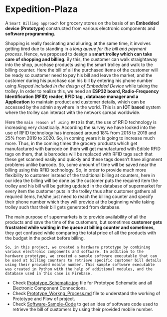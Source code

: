 # Expedition-Plaza
A `Smart Billing approach` for grocery stores on the basis of an **Embedded device (Prototype)** constructed from various electronic components and **software programming**.

Shopping is really fascinating and alluring; at the same time, it involves getting tired due to standing in a _long queue for the bill and payment process_. Hence, we proposed to design a **smart trolley which can take care of shopping and billing**. By this, the customer can walk straightaway into the shop, purchase products using the smart trolley and walk to the billing counter. Here the bill of all the purchased items of the customer will be ready so customer need to pay his bill and leave the market, and the customer during his purchase can his bill by entering his phone number using _Keypad included in the deisgn of Embedded Device_ while taking the trolley. In order to realize this, we need an **ESP32 board, Radio-Frequency Identification (RFID) reader, RFID tag , database manager and a Application** to maintain product and customer details, which can be accessed by the admin anywhere in the world. This is an **IOT based** system where the trolley can interact with the network spread worldwide.

Here the `main reason of using RFID` is that, the use of RFID technology is increasing very drastically. According the survey we have looked into the use of RFID technology has increased around 18% from 2018 to 2019 and 25% from 2019 to 2020. So, in coming years it is going to increase much more. Thus, in the coming times the grocery products which get manufactured with barcode on them will get manufactured with Edible RFID tags on them, that is barcodes will be replaced with RFID tags such that these get scanned easily and quickly and these tags doesn’t have alignment problems unlike barcode. So, some amount of time will be saved near the billing using this RFID technology. So, in order to provide much more flexibility to customer instead of the traditional billing at counters, here in our idea the billing will be done as the customer puts the required item the trolley and his bill will be getting updated in the database of supermarket for every item the customer puts in the trolley thus after customer gathers all required items, he/she just need to reach the billing counter and specify their phone number which they will provide at the beginning while taking trolley such that their bill gets generated from database.

The main purpose of supermarkets is to provide availability of all the products and save the time of the customers, but sometimes **customer gets frustrated while waiting in the queue at billing counter and sometimes**, they get confused while comparing the total price of all the products with the budget in the pocket before billing.

`So, in this project, we created a hardware prototype by combining various electronic components and software. In addition to the hardware prototype, we created a sample software executable that can be used at billing counters to retrieve specific customer bill details using their provided mobile number. This sample software executable was created in Python with the help of additional modules, and the database used in this case is Firebase.`

- Check [Prototype_Schematic.jpg](https://github.com/pawar-ashwin/Expedition-Plaza/blob/c8225321261d09635e04718d0657510bfde0f107/Prototype_Schematic.jpg) file for Prototype Schematic and all Electronic Component Connections.
- Check [Prototype_Workng_Process.md](https://github.com/pawar-ashwin/Expedition-Plaza/blob/1fb61992ff03f376b84d65d03050d378d0701482/Prototype_Working_Process.md) file to understand the working of Prototype and Flow of project.
- Check [Software-Sample-Code](https://github.com/pawar-ashwin/Expedition-Plaza/blob/4bbb01e7d0cadd2576b5f78d0e2dd583d40a0eb3/Software-Sample.py) to get an idea of software code used to retrieve the bill of customers by using their provided mobile number.

